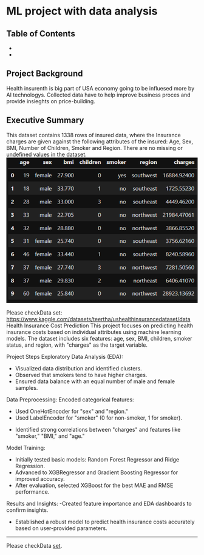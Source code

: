 # ML project with data analysis

Table of Contents
-
-
-

## Project Background
Health insurenth is big part of USA economy going to be influesed more by AI technologys. Collected data have to help improve business proces and provide insieghts on price-building. 

## Executive Summary
This dataset contains 1338 rows of insured data, where the Insurance charges are given against the following attributes of the insured: Age, Sex, BMI, Number of Children, Smoker and Region. There are no missing or undefined values in the dataset.
![alt](https://github.com/RNanko/Health-insurance-Project/blob/main/Visualizations/head(10).png)


Please checkData set: https://www.kaggle.com/datasets/teertha/ushealthinsurancedataset/data
Health Insurance Cost Prediction
This project focuses on predicting health insurance costs based on individual attributes using machine learning models. The dataset includes six features: age, sex, BMI, children, smoker status, and region, with "charges" as the target variable.

Project Steps
Exploratory Data Analysis (EDA):
- Visualized data distribution and identified clusters.
- Observed that smokers tend to have higher charges.
- Ensured data balance with an equal number of male and female samples.

Data Preprocessing:
  Encoded categorical features:
  * Used OneHotEncoder for "sex" and "region."
  * Used LabelEncoder for "smoker" (0 for non-smoker, 1 for smoker).
- Identified strong correlations between "charges" and features like "smoker," "BMI," and "age."

Model Training:
- Initially tested basic models: Random Forest Regressor and Ridge Regression.
- Advanced to XGBRegressor and Gradient Boosting Regressor for improved accuracy.
- After evaluation, selected XGBoost for the best MAE and RMSE performance.

Results and Insights:
-Created feature importance and EDA dashboards to confirm insights.
- Established a robust model to predict health insurance costs accurately based on user-provided parameters.

  
***
Please checkData [set](https://www.kaggle.com/datasets/teertha/ushealthinsurancedataset/data).
